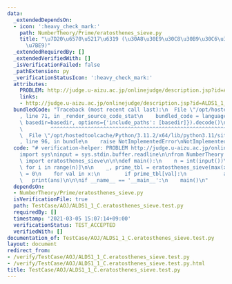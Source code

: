 ```yaml
---
data:
  _extendedDependsOn:
  - icon: ':heavy_check_mark:'
    path: NumberTheory/Prime/eratosthenes_sieve.py
    title: "\u7D20\u6570\u5217\u6319 (\u30A8\u30E9\u30C8\u30B9\u30C6\u30CD\u30B9\u306E\
      \u7BE9)"
  _extendedRequiredBy: []
  _extendedVerifiedWith: []
  _isVerificationFailed: false
  _pathExtension: py
  _verificationStatusIcon: ':heavy_check_mark:'
  attributes:
    PROBLEM: http://judge.u-aizu.ac.jp/onlinejudge/description.jsp?id=ALDS1_1_C
    links:
    - http://judge.u-aizu.ac.jp/onlinejudge/description.jsp?id=ALDS1_1_C
  bundledCode: "Traceback (most recent call last):\n  File \"/opt/hostedtoolcache/Python/3.11.2/x64/lib/python3.11/site-packages/onlinejudge_verify/documentation/build.py\"\
    , line 71, in _render_source_code_stat\n    bundled_code = language.bundle(stat.path,\
    \ basedir=basedir, options={'include_paths': [basedir]}).decode()\n          \
    \         ^^^^^^^^^^^^^^^^^^^^^^^^^^^^^^^^^^^^^^^^^^^^^^^^^^^^^^^^^^^^^^^^^^^^^^^^^^^^^^^^^\n\
    \  File \"/opt/hostedtoolcache/Python/3.11.2/x64/lib/python3.11/site-packages/onlinejudge_verify/languages/python.py\"\
    , line 96, in bundle\n    raise NotImplementedError\nNotImplementedError\n"
  code: "# verification-helper: PROBLEM http://judge.u-aizu.ac.jp/onlinejudge/description.jsp?id=ALDS1_1_C\n\
    import sys\ninput = sys.stdin.buffer.readline\n\nfrom NumberTheory.Prime.eratosthenes_sieve\
    \ import eratosthenes_sieve\n\n\ndef main():\n    n = int(input())\n    x = [int(input())\
    \ for i in range(n)]\n\n    _, prime_tbl = eratosthenes_sieve(max(x))\n    ans\
    \ = 0\n    for val in x:\n        if prime_tbl[val]:\n            ans += 1\n \
    \   print(ans)\n\n\nif __name__ == '__main__':\n    main()\n"
  dependsOn:
  - NumberTheory/Prime/eratosthenes_sieve.py
  isVerificationFile: true
  path: TestCase/AOJ/ALDS1_1_C.eratosthenes_sieve.test.py
  requiredBy: []
  timestamp: '2021-03-05 15:07:14+09:00'
  verificationStatus: TEST_ACCEPTED
  verifiedWith: []
documentation_of: TestCase/AOJ/ALDS1_1_C.eratosthenes_sieve.test.py
layout: document
redirect_from:
- /verify/TestCase/AOJ/ALDS1_1_C.eratosthenes_sieve.test.py
- /verify/TestCase/AOJ/ALDS1_1_C.eratosthenes_sieve.test.py.html
title: TestCase/AOJ/ALDS1_1_C.eratosthenes_sieve.test.py
---
```

